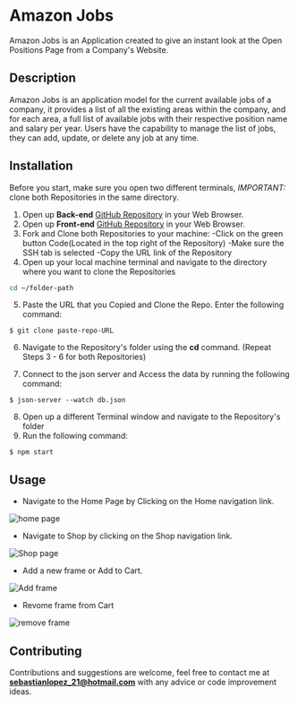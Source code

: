 # Amazon Jobs

Amazon Jobs is an Application created to give an instant look at the Open Positions Page from a Company's Website.

## Description 

Amazon Jobs is an application model for the current available jobs of a company, it provides a list of all the existing areas within the company, and for each area, a full list of available jobs with their respective position name and salary per year. Users have the capability to manage the list of jobs, they can add, update, or delete any job at any time.

## Installation

Before you start, make sure you open two different terminals, *IMPORTANT:* clone both Repositories in the same directory.
1. Open up **Back-end** [GitHub Repository](https://github.com/Jsebas0721/phase-3-final-project-backend) in your Web Browser.
2. Open up **Front-end** [GitHub Repository](https://github.com/Jsebas0721/phase-3-final-project-frontend) in your Web Browser.
3. Fork and Clone both Repositories to your machine:
    -Click on the green button Code(Located in the top right of the Repository)
    -Make sure the SSH tab is selected
    -Copy the URL link of the Repository
4. Open up your local machine terminal and navigate to the directory where you want to clone the Repositories
```bash
cd ~/folder-path
```
5. Paste the URL that you Copied and Clone the Repo. Enter the following command: 
```
$ git clone paste-repo-URL
```
6. Navigate to the Repository's folder using the **cd** command. (Repeat Steps 3 - 6 for both Repositories)

7. Connect to the json server and Access the data by running the following command:
```
$ json-server --watch db.json
``` 
8. Open up a different Terminal window and navigate to the Repository's folder
9. Run the following command:
```
$ npm start
```

## Usage

- Navigate to the Home Page by Clicking on the Home navigation link.

![home page](https://user-images.githubusercontent.com/108071188/210832003-d8ec63e6-160d-434b-a968-ac6ea788982b.png)

- Navigate to Shop by clicking on the Shop navigation link.

![Shop page](https://user-images.githubusercontent.com/108071188/210833592-8735b281-f726-49d3-b1bd-8df0caca58a9.png)

- Add a new frame or Add to Cart.

![Add frame](https://user-images.githubusercontent.com/108071188/210834932-204264b3-f609-41c8-b38f-237950b1ecf0.png)

- Revome frame from Cart

![remove frame](https://user-images.githubusercontent.com/108071188/210917675-7c4d7b6c-93fc-4fd7-91e4-88a12ba7a0b6.png)


## Contributing

Contributions and suggestions are welcome, feel free to contact me at **sebastianlopez_21@hotmail.com** with any advice or code improvement ideas.